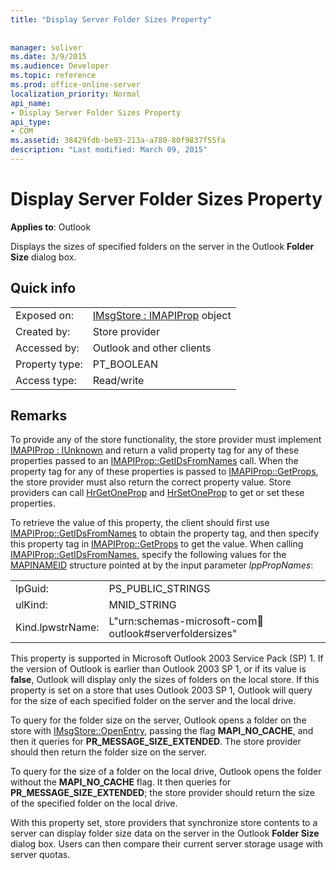 ```yaml
---
title: "Display Server Folder Sizes Property"
 
 
manager: soliver
ms.date: 3/9/2015
ms.audience: Developer
ms.topic: reference
ms.prod: office-online-server
localization_priority: Normal
api_name:
- Display Server Folder Sizes Property
api_type:
- COM
ms.assetid: 38429fdb-be93-213a-a780-80f9837f55fa
description: "Last modified: March 09, 2015"
---
```


# Display Server Folder Sizes Property

  
  
**Applies to**: Outlook 
  
Displays the sizes of specified folders on the server in the Outlook **Folder Size** dialog box. 
  
## Quick info

|||
|:-----|:-----|
|Exposed on:  <br/> |[IMsgStore : IMAPIProp](imsgstoreimapiprop.md) object  <br/> |
|Created by:  <br/> |Store provider  <br/> |
|Accessed by:  <br/> |Outlook and other clients  <br/> |
|Property type:  <br/> |PT_BOOLEAN  <br/> |
|Access type:  <br/> |Read/write  <br/> |
   
## Remarks

To provide any of the store functionality, the store provider must implement [IMAPIProp : IUnknown](imapipropiunknown.md) and return a valid property tag for any of these properties passed to an [IMAPIProp::GetIDsFromNames](imapiprop-getidsfromnames.md) call. When the property tag for any of these properties is passed to [IMAPIProp::GetProps](imapiprop-getprops.md), the store provider must also return the correct property value. Store providers can call [HrGetOneProp](hrgetoneprop.md) and [HrSetOneProp](hrsetoneprop.md) to get or set these properties. 
  
To retrieve the value of this property, the client should first use [IMAPIProp::GetIDsFromNames](imapiprop-getidsfromnames.md) to obtain the property tag, and then specify this property tag in [IMAPIProp::GetProps](imapiprop-getprops.md) to get the value. When calling [IMAPIProp::GetIDsFromNames](imapiprop-getidsfromnames.md), specify the following values for the [MAPINAMEID](mapinameid.md) structure pointed at by the input parameter  _lppPropNames_:
  
|||
|:-----|:-----|
|lpGuid:  <br/> |PS_PUBLIC_STRINGS  <br/> |
|ulKind:  <br/> |MNID_STRING  <br/> |
|Kind.lpwstrName:  <br/> |L"urn:schemas-microsoft-com:office:outlook#serverfoldersizes"  <br/> |
   
This property is supported in Microsoft Outlook 2003 Service Pack (SP) 1. If the version of Outlook is earlier than Outlook 2003 SP 1, or if its value is **false**, Outlook will display only the sizes of folders on the local store. If this property is set on a store that uses Outlook 2003 SP 1, Outlook will query for the size of each specified folder on the server and the local drive. 
  
To query for the folder size on the server, Outlook opens a folder on the store with [IMsgStore::OpenEntry](imsgstore-openentry.md), passing the flag **MAPI_NO_CACHE**, and then it queries for **PR_MESSAGE_SIZE_EXTENDED**. The store provider should then return the folder size on the server.
  
To query for the size of a folder on the local drive, Outlook opens the folder without the **MAPI_NO_CACHE** flag. It then queries for **PR_MESSAGE_SIZE_EXTENDED**; the store provider should return the size of the specified folder on the local drive.
  
With this property set, store providers that synchronize store contents to a server can display folder size data on the server in the Outlook **Folder Size** dialog box. Users can then compare their current server storage usage with server quotas. 
  

